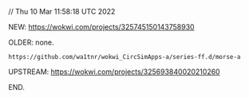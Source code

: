 // Thu 10 Mar 11:58:18 UTC 2022


  NEW:
    https://wokwi.com/projects/325745150143758930

  OLDER:
    none.

    https://github.com/wa1tnr/wokwi_CircSimApps-a/series-ff.d/morse-a
    
  UPSTREAM:
    https://wokwi.com/projects/325693840020210260

END.
